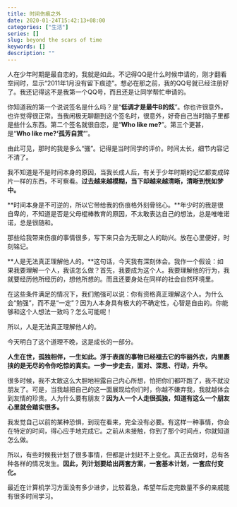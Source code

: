 ```yaml
---
title: 时间伤痕之外
date: 2020-01-24T15:42:13+08:00
categories: ["生活"]
series: []
slug: beyond the scars of time
keywords: []
description: ""
---
```


人在少年时期是最自恋的，我就是如此。不记得QQ是什么时候申请的，刚才翻看空间时，显示“2011年1月没有留下痕迹”。想必在那之前，我的QQ号就已经注册好了。我还记得这不是我第一个QQ号，而且还是让同学帮忙申请的。

你知道我的第一个说说签名是什么吗？是“**低调才是最牛B的炫**”。你也许很意外，也许觉得很正常。当我闲极无聊翻到这个签名时，很意外，好奇自己当时脑子里都是些什么东西。第二个签名就很自恋，是“**Who like me?**”。第三个更甚，是“**Who like me?‘孤芳自赏’**”。

由此可见，那时的我是多么“骚”。记得是当时同学的评价。时间太长，细节内容记不清了。

我不知道是不是时间本身的原因，当我长成人后，有关于少年时期的记忆都变成碎片一样的东西，不可察看。**过去越来越模糊，当下却越来越清晰，清晰到恍如梦中。**

**时间本身是不可逆的，所以它带给我的伤痕格外刻骨铭心。**年少时的我是很自卑的，不知道是否是父母棍棒教育的原因，不太敢表达自己的想法，总是唯唯诺诺，总是很随和。

那些给我带来伤痕的事情很多，写下来只会为无聊之人的助兴。放在心里便好，时刻铭记。

**人是无法真正理解他人的。**这句话，今天我有深刻体会。我作一个假设：如果我要理解一个人，我该怎么做？首先，我要成为这个人。我要理解他的行为，我就要经历他所经历的，想他所想的。而且还要身处在同样的社会自然环境里。

在这些条件满足的情况下，我们勉强可以说：你有资格真正理解这个人。为什么会“勉强”，而不是“一定”？因为人本身具有极大的不确定性，心智是自由的。你能够和这个人想法一致吗？怎么可能呢！

所以，人是无法真正理解他人的。

今天明白了这个道理不晚，这是成长的一部分。

**人生在世，孤独相伴，一生如此。浮于表面的事物已经褪去它的华丽外衣，内里裹挟的是无尽的令你吃惊的真实。一步一步走去，面对、深思、行动，升华。**

很多时候，我不太敢这么大胆地袒露自己内心所想，怕把你们都吓跑了，我不就没朋友了。可是，当我越把自己的这一面展现给你们时，你越不嫌弃我，我就越体会到友情的珍贵。人为什么要有朋友？**因为人一个人走很孤独，知道有这么一个朋友心里就会踏实很多。**

我发觉自己以前的某种恐惧，到现在看来，完全没有必要。有这样一种事情，你会在特定的时间，得心应手地完成它。之前从未接触，你到了那个时间点，你就知道怎么做。

所以，有些时候我计划了很多事情，但都是计划赶不上变化。真正去做时，总有各种各样的情况发生。**因此，列计划要给出两套方案，一套基本计划，一套应付变化。**

最近在计算机学习方面没有多少进步，比较着急，希望年后走完数量不多的亲戚能有很多时间学习。